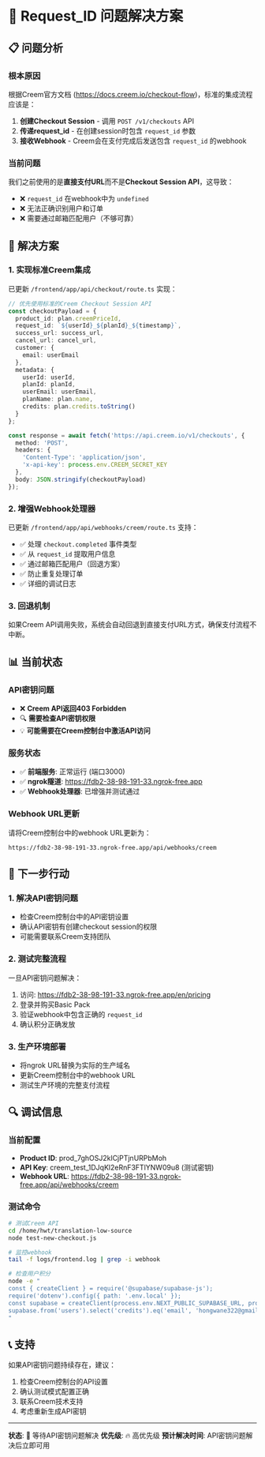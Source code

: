# 🎯 Request_ID 问题解决方案

## 📋 问题分析

### 根本原因
根据Creem官方文档 (https://docs.creem.io/checkout-flow)，标准的集成流程应该是：

1. **创建Checkout Session** - 调用 `POST /v1/checkouts` API
2. **传递request_id** - 在创建session时包含 `request_id` 参数  
3. **接收Webhook** - Creem会在支付完成后发送包含 `request_id` 的webhook

### 当前问题
我们之前使用的是**直接支付URL**而不是**Checkout Session API**，这导致：
- ❌ `request_id` 在webhook中为 `undefined`
- ❌ 无法正确识别用户和订单
- ❌ 需要通过邮箱匹配用户（不够可靠）

## 🔧 解决方案

### 1. 实现标准Creem集成

已更新 `/frontend/app/api/checkout/route.ts` 实现：

```typescript
// 优先使用标准的Creem Checkout Session API
const checkoutPayload = {
  product_id: plan.creemPriceId,
  request_id: `${userId}_${planId}_${timestamp}`,
  success_url: success_url,
  cancel_url: cancel_url,
  customer: {
    email: userEmail
  },
  metadata: {
    userId: userId,
    planId: planId,
    userEmail: userEmail,
    planName: plan.name,
    credits: plan.credits.toString()
  }
};

const response = await fetch('https://api.creem.io/v1/checkouts', {
  method: 'POST',
  headers: {
    'Content-Type': 'application/json',
    'x-api-key': process.env.CREEM_SECRET_KEY
  },
  body: JSON.stringify(checkoutPayload)
});
```

### 2. 增强Webhook处理器

已更新 `/frontend/app/api/webhooks/creem/route.ts` 支持：

- ✅ 处理 `checkout.completed` 事件类型
- ✅ 从 `request_id` 提取用户信息
- ✅ 通过邮箱匹配用户（回退方案）
- ✅ 防止重复处理订单
- ✅ 详细的调试日志

### 3. 回退机制

如果Creem API调用失败，系统会自动回退到直接支付URL方式，确保支付流程不中断。

## 📊 当前状态

### API密钥问题
- ❌ **Creem API返回403 Forbidden**
- 🔍 **需要检查API密钥权限**
- 💡 **可能需要在Creem控制台中激活API访问**

### 服务状态
- ✅ **前端服务**: 正常运行 (端口3000)
- ✅ **ngrok隧道**: https://fdb2-38-98-191-33.ngrok-free.app
- ✅ **Webhook处理器**: 已增强并测试通过

### Webhook URL更新
请将Creem控制台中的webhook URL更新为：
```
https://fdb2-38-98-191-33.ngrok-free.app/api/webhooks/creem
```

## 🎯 下一步行动

### 1. 解决API密钥问题
- 检查Creem控制台中的API密钥设置
- 确认API密钥有创建checkout session的权限
- 可能需要联系Creem支持团队

### 2. 测试完整流程
一旦API密钥问题解决：
1. 访问: https://fdb2-38-98-191-33.ngrok-free.app/en/pricing
2. 登录并购买Basic Pack
3. 验证webhook中包含正确的 `request_id`
4. 确认积分正确发放

### 3. 生产环境部署
- 将ngrok URL替换为实际的生产域名
- 更新Creem控制台中的webhook URL
- 测试生产环境的完整支付流程

## 🔍 调试信息

### 当前配置
- **Product ID**: prod_7ghOSJ2klCjPTjnURPbMoh
- **API Key**: creem_test_1DJqKl2eRnF3FTlYNW09u8 (测试密钥)
- **Webhook URL**: https://fdb2-38-98-191-33.ngrok-free.app/api/webhooks/creem

### 测试命令
```bash
# 测试Creem API
cd /home/hwt/translation-low-source
node test-new-checkout.js

# 监控webhook
tail -f logs/frontend.log | grep -i webhook

# 检查用户积分
node -e "
const { createClient } = require('@supabase/supabase-js');
require('dotenv').config({ path: '.env.local' });
const supabase = createClient(process.env.NEXT_PUBLIC_SUPABASE_URL, process.env.SUPABASE_SERVICE_ROLE_KEY);
supabase.from('users').select('credits').eq('email', 'hongwane322@gmail.com').single().then(({data}) => console.log('当前积分:', data.credits));
"
```

## 📞 支持

如果API密钥问题持续存在，建议：
1. 检查Creem控制台的API设置
2. 确认测试模式配置正确
3. 联系Creem技术支持
4. 考虑重新生成API密钥

---

**状态**: 🔄 等待API密钥问题解决
**优先级**: 🔥 高优先级
**预计解决时间**: API密钥问题解决后立即可用
